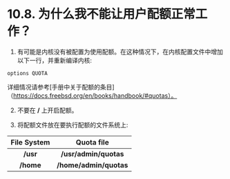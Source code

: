 # 10.8. 为什么我不能让用户配额正常工作？

1. 有可能是内核没有被配置为使用配额。在这种情况下，在内核配置文件中增加以下一行，并重新编译内核:

```
options QUOTA
```

详细情况请参考[手册中关于配额的条目]（https://docs.freebsd.org/en/books/handbook/#quotas）。

2. 不要在 **/** 上开启配额。

3. 将配额文件放在要执行配额的文件系统上:

| File System | Quota file             |
| :---------: | :--------------------: |
| **/usr**    | **/usr/admin/quotas**  |
| **/home**   | **/home/admin/quotas** |

